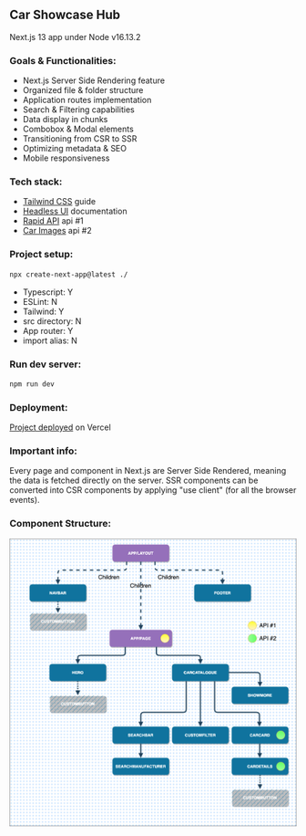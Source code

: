 ## Car Showcase Hub
Next.js 13 app under Node v16.13.2

### Goals & Functionalities:

- Next.js Server Side Rendering feature
- Organized file & folder structure
- Application routes implementation
- Search & Filtering capabilities
- Data display in chunks
- Combobox & Modal elements
- Transitioning from CSR to SSR
- Optimizing metadata & SEO
- Mobile responsiveness

### Tech stack:

- [Tailwind CSS](https://tailwindcss.com/docs/guides/nextjs) guide
- [Headless UI](https://headlessui.com/) documentation
- [Rapid API](https://rapidapi.com/apininjas/api/cars-by-api-ninjas) api #1
- [Car Images](https://www.imagin.studio/car-image-api) api #2

### Project setup: 

```bash
npx create-next-app@latest ./
```
- Typescript: Y
- ESLint: N
- Tailwind: Y
- src directory: N
- App router: Y
- import alias: N  

### Run dev server:

```bash
npm run dev
```

### Deployment:

[Project deployed](http://my-car-showcase.vercel.app) on Vercel

### Important info:

Every page and component in Next.js are Server Side Rendered, meaning the data is fetched directly on the server.
SSR components can be converted into CSR components by applying "use client" (for all the browser events).

### Component Structure:

![plot](./public/component-structure.png)